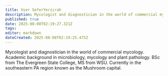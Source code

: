 ```yaml
---
title: User SeferYerzirah
description: Mycologist and diagnostician in the world of commercial mycology. Academic background in microbiology, mycology and plant pathology.
published: true
date: 2025-08-08T02:19:27.321Z
tags: 
editor: markdown
dateCreated: 2025-08-08T02:19:25.475Z
---
```


Mycologist and diagnostician in the world of commercial mycology. Academic background in microbiology, mycology and plant pathology. BSc from The Evergreen State College, MS from WSU. Currently in the southeastern PA region known as the Mushroom capital.
